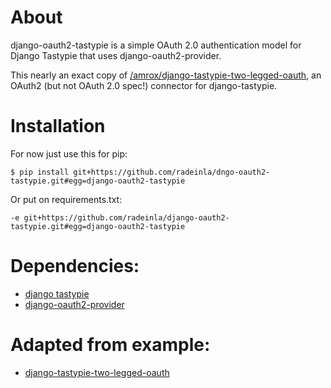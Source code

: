 # About

django-oauth2-tastypie is a simple OAuth 2.0 authentication model for Django Tastypie that uses django-oauth2-provider.

This nearly an exact copy of
[/amrox/django-tastypie-two-legged-oauth](https://github.com/amrox/django-tastypie-two-legged-oauth), an OAuth2 (but not OAuth 2.0 spec!) connector for django-tastypie.

# Installation
For now just use this for pip:
```
$ pip install git+https://github.com/radeinla/dngo-oauth2-tastypie.git#egg=django-oauth2-tastypie
```

Or put on requirements.txt:
```
-e git+https://github.com/radeinla/django-oauth2-tastypie.git#egg=django-oauth2-tastypie 
```

# Dependencies: 
* [django tastypie](https://github.com/toastdriven/django-tastypie)
* [django-oauth2-provider](https://github.com/caffeinehit/django-oauth2-provider)

# Adapted from example:  
* [django-tastypie-two-legged-oauth](https://github.com/amrox/django-tastypie-two-legged-oauth)